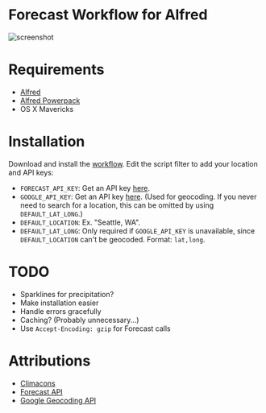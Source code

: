 # Forecast Workflow for Alfred

![screenshot][screenshot]

[screenshot]: http://i.imgur.com/enspDWu.png

# Requirements

- [Alfred](http://www.alfredapp.com/)
- [Alfred Powerpack](http://www.alfredapp.com/powerpack/)
- OS X Mavericks

# Installation

Download and install the [workflow][download]. Edit the script filter to add your location and API keys:

[download]: https://github.com/kejadlen/forecast.alfredworkflow/releases/download/0.0.1/Forecast.alfredworkflow

- `FORECAST_API_KEY`: Get an API key [here][forecast-api-key].
- `GOOGLE_API_KEY`: Get an API key [here][google-api-key]. (Used for geocoding.
  If you never need to search for a location, this can be omitted by using
  `DEFAULT_LAT_LONG`.)
- `DEFAULT_LOCATION`: Ex. "Seattle, WA".
- `DEFAULT_LAT_LONG`: Only required if `GOOGLE_API_KEY` is unavailable, since
  `DEFAULT_LOCATION` can't be geocoded. Format: `lat,long`.

[forecast-api-key]: https://developer.forecast.io/register
[google-api-key]: https://developers.google.com/maps/documentation/geocoding/#api_key

# TODO

- Sparklines for precipitation?
- Make installation easier
- Handle errors gracefully
- Caching? (Probably unnecessary...)
- Use `Accept-Encoding: gzip` for Forecast calls

# Attributions

- [Climacons](http://adamwhitcroft.com/climacons/)
- [Forecast API](https://developer.forecast.io/docs/v2)
- [Google Geocoding API](https://developers.google.com/maps/documentation/geocoding/)
